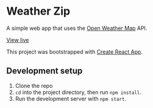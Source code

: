 # Weather Zip
A simple web app that uses the [Open Weather Map](https://openweathermap.org/) API.

[View live](http://weatherzip.danflorio.com)

This project was bootstrapped with [Create React App](https://github.com/facebook/create-react-app).

## Development setup
1. Clone the repo
2. `cd` into the project directory, then run `npm install`.
3. Run the development server with `npm start`.
